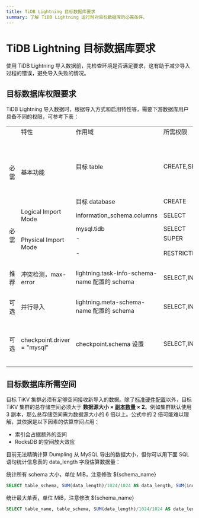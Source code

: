 ```yaml
---
title: TiDB Lightning 目标数据库要求
summary: 了解 TiDB Lightning 运行时对目标数据库的必需条件。
---
```


# TiDB Lightning 目标数据库要求

使用 TiDB Lightning 导入数据前，先检查环境是否满足要求，这有助于减少导入过程的错误，避免导入失败的情况。

## 目标数据库权限要求

TiDB Lightning 导入数据时，根据导入方式和启用特性等，需要下游数据库用户具备不同的权限，可参考下表：

<table>
   <tr>
      <td></td>
      <td>特性</td>
      <td>作用域</td>
      <td>所需权限</td>
      <td>备注</td>
   </tr>
   <tr>
      <td rowspan="2">必需</td>
      <td rowspan="2">基本功能</td>
      <td>目标 table</td>
      <td>CREATE,SELECT,INSERT,UPDATE,DELETE,DROP,ALTER</td>
      <td>DROP 仅 tidb-lightning-ctl 在执行 checkpoint-destroy-all 时需要</td>
   </tr>
   <tr>
      <td>目标 database</td>
      <td>CREATE</td>
      <td></td>
   </tr>
   <tr>
      <td rowspan="4">必需</td>
      <td>Logical Import Mode</td>
      <td>information_schema.columns</td>
      <td>SELECT</td>
      <td></td>
   </tr>
   <tr>
      <td  rowspan="3">Physical Import Mode</td>
      <td>mysql.tidb</td>
      <td>SELECT</td>
      <td></td>
   </tr>
   <tr>
      <td>-</td>
      <td>SUPER</td>
      <td></td>
   </tr>
   <tr>
      <td>-</td>
      <td>RESTRICTED_VARIABLES_ADMIN,RESTRICTED_TABLES_ADMIN</td>
      <td>当目标 TiDB 开启 SEM</td>
   </tr>
   <tr>
      <td>推荐</td>
      <td>冲突检测，max-error</td>
      <td>lightning.task-info-schema-name 配置的 schema</td>
      <td>SELECT,INSERT,UPDATE,DELETE,CREATE,DROP</td>
      <td>如不需要，该值必须设为""</td>
   </tr>
   <tr>
      <td>可选</td>
      <td>并行导入</td>
      <td>lightning.meta-schema-name 配置的 schema</td>
      <td>SELECT,INSERT,UPDATE,DELETE,CREATE,DROP</td>
      <td>如不需要，该值必须设为""</td>
   </tr>
   <tr>
      <td>可选</td>
      <td>checkpoint.driver = "mysql"</td>
      <td>checkpoint.schema 设置</td>
      <td>SELECT,INSERT,UPDATE,DELETE,CREATE,DROP</td>
      <td>使用数据库而非文件形式存放 checkpoint 信息时需要</td>
   </tr>
</table>

## 目标数据库所需空间

目标 TiKV 集群必须有足够空间接收新导入的数据。除了[标准硬件配置](/hardware-and-software-requirements.md)以外，目标 TiKV 集群的总存储空间必须大于 **数据源大小 × [副本数量](/faq/manage-cluster-faq.md#每个-region-的-replica-数量可配置吗调整的方法是) × 2**。例如集群默认使用 3 副本，那么总存储空间需为数据源大小的 6 倍以上。公式中的 2 倍可能难以理解，其依据是以下因素的估算空间占用：

- 索引会占据额外的空间
- RocksDB 的空间放大效应

目前无法精确计算 Dumpling 从 MySQL 导出的数据大小，但你可以用下面 SQL 语句统计信息表的 data_length 字段估算数据量：

统计所有 schema 大小，单位 MiB，注意修改 ${schema_name}


```sql
SELECT table_schema, SUM(data_length)/1024/1024 AS data_length, SUM(index_length)/1024/1024 AS index_length, SUM(data_length+index_length)/1024/1024 AS sum FROM information_schema.tables WHERE table_schema = "${schema_name}" GROUP BY table_schema;
```

统计最大单表，单位 MiB，注意修改 ${schema_name}


```sql
SELECT table_name, table_schema, SUM(data_length)/1024/1024 AS data_length, SUM(index_length)/1024/1024 AS index_length, SUM(data_length+index_length)/1024/1024 AS sum FROM information_schema.tables WHERE table_schema = "${schema_name}" GROUP BY table_name,table_schema ORDER BY sum  DESC LIMIT 5;
```
